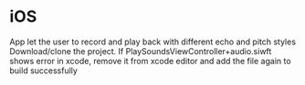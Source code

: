 # iOS
App let the user to record and play back with different echo and pitch styles
Download/clone the project. If PlaySoundsViewController+audio.siwft shows error in xcode, remove it from xcode editor and add the file again to build successfully
